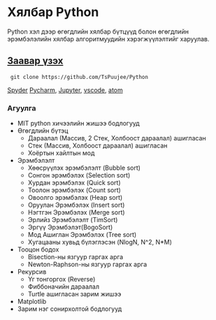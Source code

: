 # Хялбар Python
Python хэл дээр өгөгдлийн хялбар бүтцүүд болон өгөгдлийн эрэмбэлэлийн хялбар алгоритмуудийн хэрэгжүүлэлтийг харуулав.


## [Заавар үзэх](https://github.com/TsPuujee/Python/blob/master/%D0%B7%D0%B0%D0%B0%D0%B2%D0%B0%D1%80.md)


` git clone https://github.com/TsPuujee/Python`



[Spyder](https://www.spyder-ide.org/) [Pycharm](https://www.jetbrains.com/pycharm/), [Jupyter](https://jupyter.org/), [vscode](https://code.visualstudio.com/), [atom](https://atom.io/)

### Агуулга
- MIT python хичээлийн жишээ бодлогууд
- Өгөгдлийн бүтэц
  * Дараалал (Массив, 2 Стек, Холбоост дараалал) ашигласан
  * Стек (Массив, Холбоост дараалал) ашигласан
  * Хоёртын хайлтын мод
- Эрэмбэлэлт
  * Хөөсрүүлэх эрэмбэлэлт (Bubble sort)
  * Сонгон эрэмбэлэх (Selection sort)
  * Хурдан эрэмбэлэх (Quick sort)
  * Тоолон эрэмбэлэх (Count sort)
  * Овоолго эрэмбэлэх (Heap sort)
  * Оруулан Эрэмбэлэх (Insert sort)
  * Нэгтгэн Эрэмбэлэх (Merge sort)
  * Эрлийз Эрэмбэлэлт (TimSort)
  * Эргүү Эрэмбэлэт(BogoSort)
  * Мод Ашиглан Эрэмбэлэх (Tree sort)
  * Хугацааны хувьд бүлэглэсэн (NlogN, N^2, N*M)
- Тооцон бодох
  * Bisection-ны язгуур гаргах арга
  * Newton-Raphson-ны язгуур гаргах арга
- Рекурсив
  * Үг тонгоргох (Reverse)
  * Фиббоначийн дараалал
  * Turtle ашигласан зарим жишээ
- Matplotlib 
- Зарим нэг сонирхолтой бодлогууд

